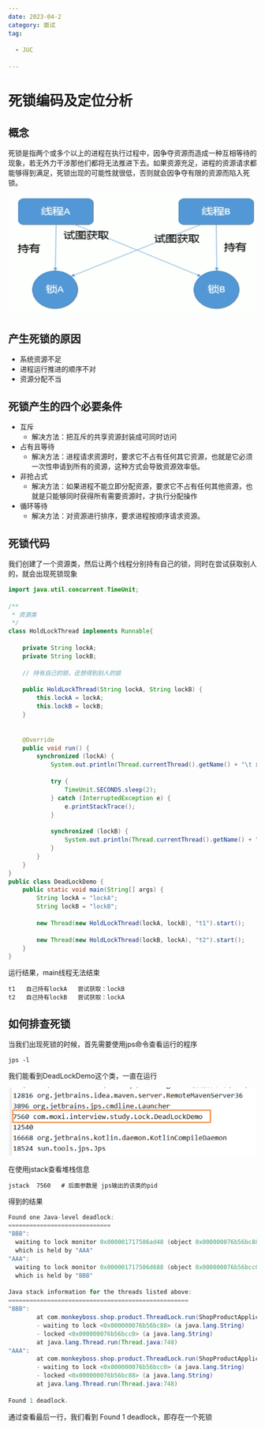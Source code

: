 ```yaml
---
date: 2023-04-2
category: 面试
tag:

  - JUC

---
```


# 死锁编码及定位分析

## 概念

死锁是指两个或多个以上的进程在执行过程中，因争夺资源而造成一种互相等待的现象，若无外力干涉那他们都将无法推进下去。如果资源充足，进程的资源请求都能够得到满足，死锁出现的可能性就很低，否则就会因争夺有限的资源而陷入死锁。

![img.png](./images/img51.png)

## 产生死锁的原因

- 系统资源不足
- 进程运行推进的顺序不对
- 资源分配不当

## 死锁产生的四个必要条件

- 互斥
    - 解决方法：把互斥的共享资源封装成可同时访问
- 占有且等待
    - 解决方法：进程请求资源时，要求它不占有任何其它资源，也就是它必须一次性申请到所有的资源，这种方式会导致资源效率低。
- 非抢占式
    - 解决方法：如果进程不能立即分配资源，要求它不占有任何其他资源，也就是只能够同时获得所有需要资源时，才执行分配操作
- 循环等待
    - 解决方法：对资源进行排序，要求进程按顺序请求资源。

## 死锁代码

我们创建了一个资源类，然后让两个线程分别持有自己的锁，同时在尝试获取别人的，就会出现死锁现象

```java
import java.util.concurrent.TimeUnit;

/**
 * 资源类
 */
class HoldLockThread implements Runnable{

    private String lockA;
    private String lockB;

    // 持有自己的锁，还想得到别人的锁

    public HoldLockThread(String lockA, String lockB) {
        this.lockA = lockA;
        this.lockB = lockB;
    }


    @Override
    public void run() {
        synchronized (lockA) {
            System.out.println(Thread.currentThread().getName() + "\t 自己持有" + lockA + "\t 尝试获取：" + lockB);

            try {
                TimeUnit.SECONDS.sleep(2);
            } catch (InterruptedException e) {
                e.printStackTrace();
            }

            synchronized (lockB) {
                System.out.println(Thread.currentThread().getName() + "\t 自己持有" + lockB + "\t 尝试获取：" + lockA);
            }
        }
    }
}
public class DeadLockDemo {
    public static void main(String[] args) {
        String lockA = "lockA";
        String lockB = "lockB";

        new Thread(new HoldLockThread(lockA, lockB), "t1").start();

        new Thread(new HoldLockThread(lockB, lockA), "t2").start();
    }
}
```

运行结果，main线程无法结束

```
t1	 自己持有lockA	 尝试获取：lockB
t2	 自己持有lockB	 尝试获取：lockA
```

## 如何排查死锁

当我们出现死锁的时候，首先需要使用jps命令查看运行的程序

```
jps -l
```

我们能看到DeadLockDemo这个类，一直在运行

![img.png](./images/img52.png)

在使用jstack查看堆栈信息

```
jstack  7560   # 后面参数是 jps输出的该类的pid
```

得到的结果

```java
Found one Java-level deadlock:
=============================
"BBB":
  waiting to lock monitor 0x000001717506ad48 (object 0x000000076b56bc88, a java.lang.String),
  which is held by "AAA"
"AAA":
  waiting to lock monitor 0x000001717506d688 (object 0x000000076b56bcc0, a java.lang.String),
  which is held by "BBB"

Java stack information for the threads listed above:
===================================================
"BBB":
        at com.monkeyboss.shop.product.ThreadLock.run(ShopProductApplicationTests.java:81)
        - waiting to lock <0x000000076b56bc88> (a java.lang.String)
        - locked <0x000000076b56bcc0> (a java.lang.String)
        at java.lang.Thread.run(Thread.java:748)
"AAA":
        at com.monkeyboss.shop.product.ThreadLock.run(ShopProductApplicationTests.java:81)
        - waiting to lock <0x000000076b56bcc0> (a java.lang.String)
        - locked <0x000000076b56bc88> (a java.lang.String)
        at java.lang.Thread.run(Thread.java:748)

Found 1 deadlock.
```

通过查看最后一行，我们看到  Found 1 deadlock，即存在一个死锁
